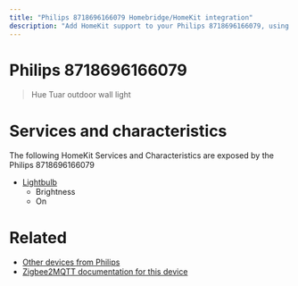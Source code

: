 ```yaml
---
title: "Philips 8718696166079 Homebridge/HomeKit integration"
description: "Add HomeKit support to your Philips 8718696166079, using Homebridge, Zigbee2MQTT and homebridge-z2m."
---
```

<!---
This file has been GENERATED using src/docgen/docgen.ts
DO NOT EDIT THIS FILE MANUALLY!
-->
# Philips 8718696166079
> Hue Tuar outdoor wall light


# Services and characteristics
The following HomeKit Services and Characteristics are exposed by
the Philips 8718696166079

* [Lightbulb](../../light.md)
  * Brightness
  * On


# Related
* [Other devices from Philips](../index.md#philips)
* [Zigbee2MQTT documentation for this device](https://www.zigbee2mqtt.io/devices/8718696166079.html)